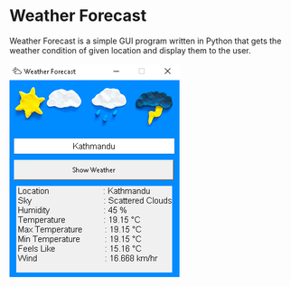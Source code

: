 # Weather Forecast

Weather Forecast is a simple GUI program written in Python that gets the weather condition of given location and display them to the user.

<img src="included_files/2.png">
